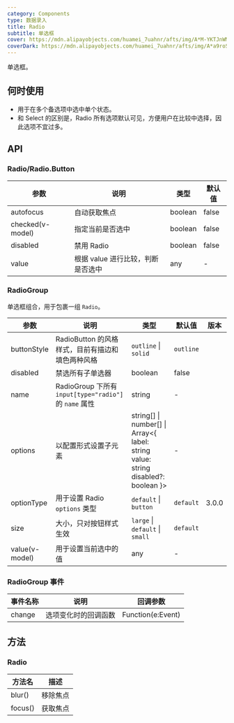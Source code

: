 ```yaml
---
category: Components
type: 数据录入
title: Radio
subtitle: 单选框
cover: https://mdn.alipayobjects.com/huamei_7uahnr/afts/img/A*M-YKTJnWM2kAAAAAAAAAAAAADrJ8AQ/original
coverDark: https://mdn.alipayobjects.com/huamei_7uahnr/afts/img/A*a9roS6DHFIcAAAAAAAAAAAAADrJ8AQ/original
---
```


单选框。

## 何时使用

- 用于在多个备选项中选中单个状态。
- 和 Select 的区别是，Radio 所有选项默认可见，方便用户在比较中选择，因此选项不宜过多。

## API

### Radio/Radio.Button

| 参数             | 说明                              | 类型    | 默认值 |
| ---------------- | --------------------------------- | ------- | ------ |
| autofocus        | 自动获取焦点                      | boolean | false  |
| checked(v-model) | 指定当前是否选中                  | boolean | false  |
| disabled         | 禁用 Radio                        | boolean | false  |
| value            | 根据 value 进行比较，判断是否选中 | any     | -      |

### RadioGroup

单选框组合，用于包裹一组 `Radio`。

| 参数 | 说明 | 类型 | 默认值 | 版本 |
| --- | --- | --- | --- | --- |
| buttonStyle | RadioButton 的风格样式，目前有描边和填色两种风格 | `outline` \| `solid` | `outline` |  |
| disabled | 禁选所有子单选器 | boolean | false |  |
| name | RadioGroup 下所有 `input[type="radio"]` 的 `name` 属性 | string | - |  |
| options | 以配置形式设置子元素 | string\[] \| number[] \| Array&lt;{ label: string value: string disabled?: boolean }> | - |  |
| optionType | 用于设置 Radio `options` 类型 | `default` \| `button` | `default` | 3.0.0 |
| size | 大小，只对按钮样式生效 | `large` \| `default` \| `small` | `default` |  |
| value(v-model) | 用于设置当前选中的值 | any | - |  |

### RadioGroup 事件

| 事件名称 | 说明                 | 回调参数          |
| -------- | -------------------- | ----------------- |
| change   | 选项变化时的回调函数 | Function(e:Event) |

## 方法

### Radio

| 方法名  | 描述     |
| ------- | -------- |
| blur()  | 移除焦点 |
| focus() | 获取焦点 |
